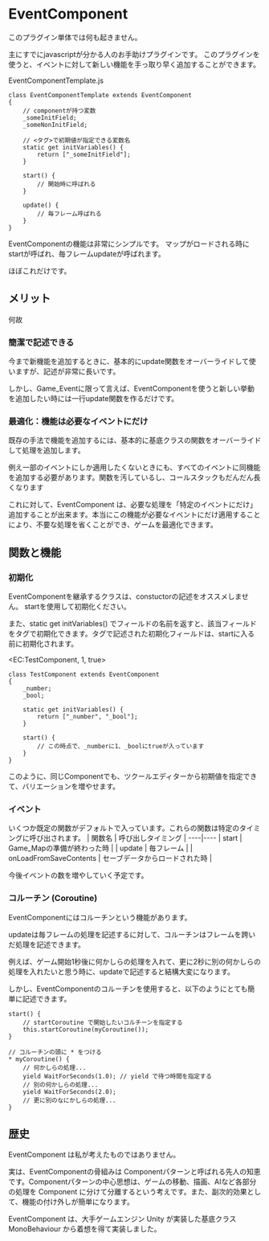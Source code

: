 # EventComponent

このプラグイン単体では何も起きません。

主にすでにjavascriptが分かる人のお手助けプラグインです。
このプラグインを使うと、イベントに対して新しい機能を手っ取り早く追加することができます。

EventComponentTemplate.js
```
class EventComponentTemplate extends EventComponent
{
    // componentが持つ変数
	_someInitField;
	_someNonInitField;
	
    // <タグ>で初期値が指定できる変数名
	static get initVariables() {
		return ["_someInitField"];
	}
	
	start() {
		// 開始時に呼ばれる
	}
	
	update() {
		// 毎フレーム呼ばれる
	}
}
```

EventComponentの機能は非常にシンプルです。
マップがロードされる時にstartが呼ばれ、毎フレームupdateが呼ばれます。

ほぼこれだけです。

## メリット

何故
### 簡潔で記述できる

今まで新機能を追加するときに、基本的にupdate関数をオーバーライドして使いますが、記述が非常に長いです。

しかし、Game_Eventに限って言えば、EventComponentを使うと新しい挙動を追加したい時には一行update関数を作るだけです。

### 最適化：機能は必要なイベントにだけ

既存の手法で機能を追加するには、基本的に基底クラスの関数をオーバーライドして処理を追加します。

例え一部のイベントにしか適用したくないときにも、すべてのイベントに同機能を追加する必要があります。関数を汚しているし、コールスタックもだんだん長くなります

これに対して、EventComponent は、必要な処理を「特定のイベントにだけ」追加することが出来ます。本当にこの機能が必要なイベントにだけ適用することにより、不要な処理を省くことができ、ゲームを最適化できます。

## 関数と機能

### 初期化

EventComponentを継承するクラスは、constuctorの記述をオススメしません。
startを使用して初期化ください。

また、static get initVariables() でフィールドの名前を返すと、該当フィールドをタグで初期化できます。タグで記述された初期化フィールドは、startに入る前に初期化されます。

<EC:TestComponent, 1, true>
```
class TestComponent extends EventComponent
{
	_number;
	_bool;
	
	static get initVariables() {
		return ["_number", "_bool"];
	}
	
	start() {
		// この時点で、_numberに1、_boolにtrueが入っています
	}
}
```

このように、同じComponentでも、ツクールエディターから初期値を指定できて、バリエーションを増やせます。

### イベント

いくつか既定の関数がデフォルトで入っています。これらの関数は特定のタイミングに呼び出されます。
| 関数名 | 呼び出しタイミング |
----|---- 
| start | Game_Mapの準備が終わった時 |
| update | 毎フレーム |
| onLoadFromSaveContents | セーブデータからロードされた時 |

今後イベントの数を増やしていく予定です。

### コルーチン (Coroutine)

EventComponentにはコルーチンという機能があります。

updateは毎フレームの処理を記述するに対して、コルーチンはフレームを跨いだ処理を記述できます。

例えば、ゲーム開始1秒後に何かしらの処理を入れて、更に2秒に別の何かしらの処理を入れたいと思う時に、updateで記述すると結構大変になります。

しかし、EventComponentのコルーチンを使用すると、以下のようにとても簡単に記述できます。

```
start() {
    // startCoroutine で開始したいコルチーンを指定する
    this.startCoroutine(myCoroutine());
}

// コルーチンの頭に * をつける
* myCoroutine() {
    // 何かしらの処理...
    yield WaitForSeconds(1.0); // yield で待つ時間を指定する
    // 別の何かしらの処理...
    yield WaitForSeconds(2.0);
    // 更に別のなにかしらの処理...
}
```

## 歴史
EventComponent は私が考えたものではありません。

実は、EventComponentの骨組みは Componentパターンと呼ばれる先人の知恵です。Componentパターンの中心思想は、ゲームの移動、描画、AIなど各部分の処理を Component に分けて分離するという考えです。また、副次的効果として、機能の付け外しが簡単になります。

EventComponent は、大手ゲームエンジン Unity が実装した基底クラス MonoBehaviour から着想を得て実装しました。